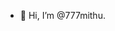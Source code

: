 - 👋 Hi, I’m @777mithu.

<!---
777mithu/777mithu is a ✨ special ✨ repository because its `README.md` (this file) appears on your GitHub profile.
You can click the Preview link to take a look at your changes.
--->
